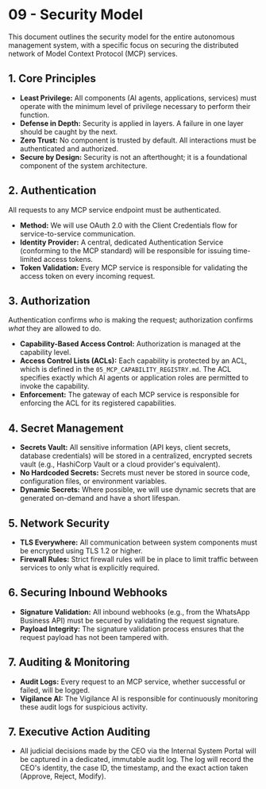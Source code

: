 # 09 - Security Model

This document outlines the security model for the entire autonomous management system, with a specific focus on securing the distributed network of Model Context Protocol (MCP) services.

## 1. Core Principles

- **Least Privilege:** All components (AI agents, applications, services) must operate with the minimum level of privilege necessary to perform their function.
- **Defense in Depth:** Security is applied in layers. A failure in one layer should be caught by the next.
- **Zero Trust:** No component is trusted by default. All interactions must be authenticated and authorized.
- **Secure by Design:** Security is not an afterthought; it is a foundational component of the system architecture.

## 2. Authentication

All requests to any MCP service endpoint must be authenticated.

- **Method:** We will use OAuth 2.0 with the Client Credentials flow for service-to-service communication.
- **Identity Provider:** A central, dedicated Authentication Service (conforming to the MCP standard) will be responsible for issuing time-limited access tokens.
- **Token Validation:** Every MCP service is responsible for validating the access token on every incoming request.

## 3. Authorization

Authentication confirms *who* is making the request; authorization confirms *what* they are allowed to do.

- **Capability-Based Access Control:** Authorization is managed at the capability level.
- **Access Control Lists (ACLs):** Each capability is protected by an ACL, which is defined in the `05_MCP_CAPABILITY_REGISTRY.md`. The ACL specifies exactly which AI agents or application roles are permitted to invoke the capability.
- **Enforcement:** The gateway of each MCP service is responsible for enforcing the ACL for its registered capabilities.

## 4. Secret Management

- **Secrets Vault:** All sensitive information (API keys, client secrets, database credentials) will be stored in a centralized, encrypted secrets vault (e.g., HashiCorp Vault or a cloud provider's equivalent).
- **No Hardcoded Secrets:** Secrets must never be stored in source code, configuration files, or environment variables.
- **Dynamic Secrets:** Where possible, we will use dynamic secrets that are generated on-demand and have a short lifespan.

## 5. Network Security

- **TLS Everywhere:** All communication between system components must be encrypted using TLS 1.2 or higher.
- **Firewall Rules:** Strict firewall rules will be in place to limit traffic between services to only what is explicitly required.

## 6. Securing Inbound Webhooks

- **Signature Validation:** All inbound webhooks (e.g., from the WhatsApp Business API) must be secured by validating the request signature.
- **Payload Integrity:** The signature validation process ensures that the request payload has not been tampered with.

## 7. Auditing & Monitoring

- **Audit Logs:** Every request to an MCP service, whether successful or failed, will be logged.
- **Vigilance AI:** The Vigilance AI is responsible for continuously monitoring these audit logs for suspicious activity.

## 7. Executive Action Auditing

- All judicial decisions made by the CEO via the Internal System Portal will be captured in a dedicated, immutable audit log. The log will record the CEO's identity, the case ID, the timestamp, and the exact action taken (Approve, Reject, Modify).
